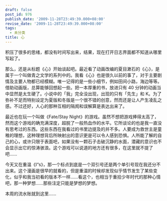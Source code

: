 ```yaml
---
draft: false
post_id: 976
publish_date: '2009-11-28T23:49:39.000+08:00'
revise_date: '2009-11-28T23:49:39.000+08:00'
tags:
  - 未分类
title: 心
---
```


积压了很多的思绪，都没有时间写出来，结果，现在打开日志界面都不知道从哪里写起了。

那么，还是从标题《心》开始谈起吧。最近看了动画改编的夏目漱石的《心》，是属于一个叫做青之文学的系列中的。我看《心》也是很久以前的事了，对于主要剧情及主要人物都已经模糊。唯一记得的是一些小细节，例如田间小路，海边等等。借助动画版，总算能够回想起一些。把一本厚重的书，放进只有 40 分钟的动画当中显然是太生硬了。小说中的「我」完全没出现，出现的只有「先生」和 K。为了弥补不足而特别设定为夏版和冬版是一个很不错的创意，然而还是让人产生凌乱之感。不过还好，人心的那种互相的隔阂和误解算是表达出来了。

最近也在玩一个叫做《Fate/Stay Night》的游戏。虽然不想把游戏捧得太高了，然而这个游戏的确充满深度，超脱了一般热血作的水平。它所谈论的也是我一直没有思考过的东西。这些东西在我看过的书里边提及的并不多。人要成为救世主是童稚的理想，这种理想背后所映射出的意识更是可以令人感到恐惧。人所能了解的自己的心，或许只限于表面吧，如果没有一颗石子击破沉静的水面，潜藏的意识也不会显示出它的惊涛骇浪。这个游戏可以说道的地方还有很多，在这里就不提了吧……

今天又在重温《I“s》，那一个标点到底是一个双引号还是两个单引号现在我还分不出来。这个漫画是很早的就看的，但是重温的时候却发现似乎情节发生了某些变化，似乎和我当初看的版本不一样……看这个，也相当于重拾少年时代的那种心情吧，那一种梦想……那些注定只能是梦想的梦想。

本周的流水账就到这里……
